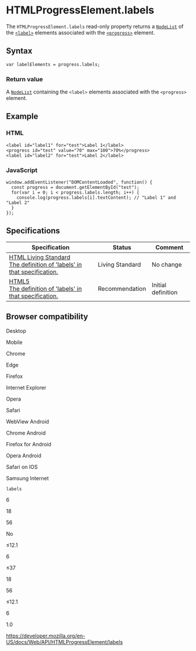 # HTMLProgressElement.labels

The `HTMLProgressElement.labels` read-only property returns a [`NodeList`](../nodelist) of the [`<label>`](https://developer.mozilla.org/en-US/docs/Web/HTML/Element/label) elements associated with the [`<progress>`](https://developer.mozilla.org/en-US/docs/Web/HTML/Element/progress) element.

## Syntax

    var labelElements = progress.labels;

### Return value

A [`NodeList`](../nodelist) containing the `<label>` elements associated with the `<progress>` element.

## Example

### HTML

    <label id="label1" for="test">Label 1</label>
    <progress id="test" value="70" max="100">70%</progress>
    <label id="label2" for="test">Label 2</label>

### JavaScript

    window.addEventListener("DOMContentLoaded", function() {
      const progress = document.getElementById("test");
      for(var i = 0; i < progress.labels.length; i++) {
        console.log(progress.labels[i].textContent); // "Label 1" and "Label 2"
      }
    });

## Specifications

<table><thead><tr class="header"><th>Specification</th><th>Status</th><th>Comment</th></tr></thead><tbody><tr class="odd"><td><a href="https://html.spec.whatwg.org/multipage/forms.html#dom-lfe-labels">HTML Living Standard<br />
<span class="small">The definition of 'labels' in that specification.</span></a></td><td><span class="spec-living">Living Standard</span></td><td>No change</td></tr><tr class="even"><td><a href="https://www.w3.org/TR/html52/forms.html#dom-lfe-labels">HTML5<br />
<span class="small">The definition of 'labels' in that specification.</span></a></td><td><span class="spec-rec">Recommendation</span></td><td>Initial definition</td></tr></tbody></table>

## Browser compatibility

Desktop

Mobile

Chrome

Edge

Firefox

Internet Explorer

Opera

Safari

WebView Android

Chrome Android

Firefox for Android

Opera Android

Safari on IOS

Samsung Internet

`labels`

6

18

56

No

≤12.1

6

≤37

18

56

≤12.1

6

1.0

<a href="https://developer.mozilla.org/en-US/docs/Web/API/HTMLProgressElement/labels" class="_attribution-link">https://developer.mozilla.org/en-US/docs/Web/API/HTMLProgressElement/labels</a>
